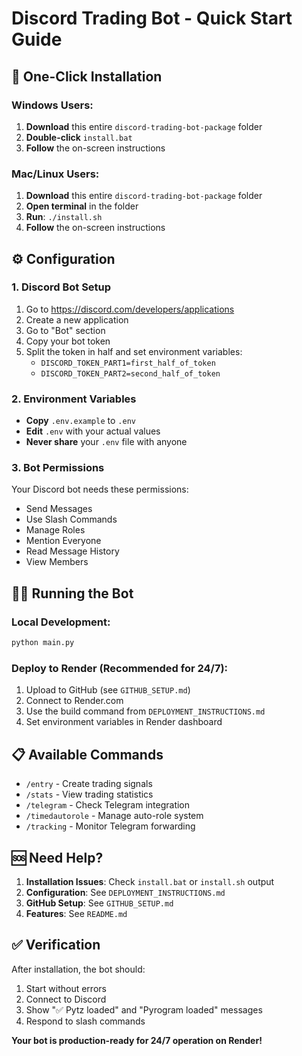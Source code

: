 # Discord Trading Bot - Quick Start Guide

## 🚀 One-Click Installation

### Windows Users:
1. **Download** this entire `discord-trading-bot-package` folder
2. **Double-click** `install.bat`
3. **Follow** the on-screen instructions

### Mac/Linux Users:
1. **Download** this entire `discord-trading-bot-package` folder
2. **Open terminal** in the folder
3. **Run**: `./install.sh`
4. **Follow** the on-screen instructions

## ⚙️ Configuration

### 1. Discord Bot Setup
1. Go to https://discord.com/developers/applications
2. Create a new application
3. Go to "Bot" section
4. Copy your bot token
5. Split the token in half and set environment variables:
   - `DISCORD_TOKEN_PART1=first_half_of_token`
   - `DISCORD_TOKEN_PART2=second_half_of_token`

### 2. Environment Variables
- **Copy** `.env.example` to `.env`
- **Edit** `.env` with your actual values
- **Never share** your `.env` file with anyone

### 3. Bot Permissions
Your Discord bot needs these permissions:
- Send Messages
- Use Slash Commands  
- Manage Roles
- Mention Everyone
- Read Message History
- View Members

## 🏃‍♂️ Running the Bot

### Local Development:
```bash
python main.py
```

### Deploy to Render (Recommended for 24/7):
1. Upload to GitHub (see `GITHUB_SETUP.md`)
2. Connect to Render.com
3. Use the build command from `DEPLOYMENT_INSTRUCTIONS.md`
4. Set environment variables in Render dashboard

## 📋 Available Commands

- `/entry` - Create trading signals
- `/stats` - View trading statistics
- `/telegram` - Check Telegram integration
- `/timedautorole` - Manage auto-role system
- `/tracking` - Monitor Telegram forwarding

## 🆘 Need Help?

1. **Installation Issues**: Check `install.bat` or `install.sh` output
2. **Configuration**: See `DEPLOYMENT_INSTRUCTIONS.md`
3. **GitHub Setup**: See `GITHUB_SETUP.md`
4. **Features**: See `README.md`

## ✅ Verification

After installation, the bot should:
1. Start without errors
2. Connect to Discord
3. Show "✅ Pytz loaded" and "Pyrogram loaded" messages
4. Respond to slash commands

**Your bot is production-ready for 24/7 operation on Render!**
